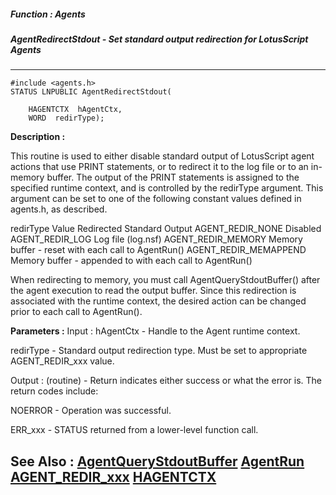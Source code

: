 ##### Function : Agents
##### AgentRedirectStdout - Set standard output redirection for LotusScript Agents
---
```
#include <agents.h>
STATUS LNPUBLIC AgentRedirectStdout(

	HAGENTCTX  hAgentCtx,
	WORD  redirType);
```
**Description :**

This routine is used to either disable standard output of LotusScript agent 
actions that use PRINT statements, or to redirect it to the log file or to an 
in-memory buffer.  The output of the PRINT statements is assigned to the 
specified runtime context, and is controlled by the redirType argument.    This 
argument can be set to one of the following constant values defined in 
agents.h, as described.

redirType Value Redirected Standard Output
AGENT_REDIR_NONE Disabled
AGENT_REDIR_LOG Log file (log.nsf)
AGENT_REDIR_MEMORY Memory buffer - reset with each call to AgentRun() 
AGENT_REDIR_MEMAPPEND Memory buffer - appended to with each call to AgentRun()

When redirecting to memory, you must call AgentQueryStdoutBuffer() after the 
agent execution to read the output buffer.   Since this redirection is 
associated with the runtime context, the desired action can be changed prior to 
each call to AgentRun().


**Parameters :**
Input :
hAgentCtx  -  Handle to the Agent runtime context.

redirType  -  Standard output redirection type.   Must be set to appropriate AGENT_REDIR_xxx value.

Output :
(routine)  -  Return indicates either success or what the error is. The return codes include: 

NOERROR - Operation was successful.

ERR_xxx - STATUS returned from a lower-level function call.



**See Also :**
[AgentQueryStdoutBuffer](/reference/Func/AgentQueryStdoutBuffer)
[AgentRun](/reference/Func/AgentRun)
[AGENT_REDIR_xxx](/reference/Symb/AGENT_REDIR_xxx)
[HAGENTCTX](/reference/Data/HAGENTCTX)
---
